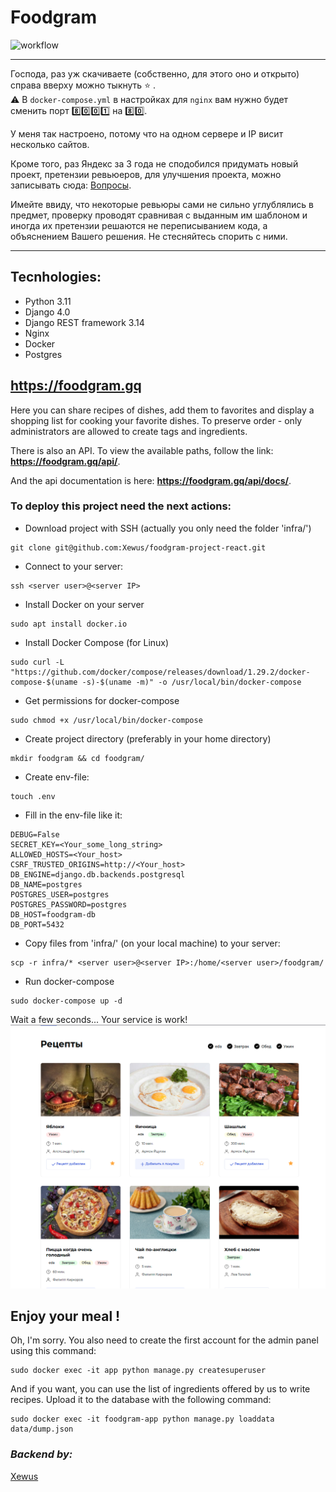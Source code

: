 # Foodgram

![workflow](https://github.com/Xewus/Foodgram/actions/workflows/main.yml/badge.svg)

***
Господа, раз уж скачиваете (собственно, для этого оно и открыто) справа вверху можно тыкнуть :star: .  
:warning: В `docker-compose.yml` в настройках для `nginx` вам нужно будет сменить порт :eight::zero::zero::one: на :eight::zero:.

У меня так настроено, потому что на одном сервере и IP висит несколько сайтов.

Кроме того, раз Яндекс за 3 года не сподобился придумать новый проект, претензии ревьюеров, для улучшения проекта, можно записывать сюда: [Вопросы](https://github.com/Xewus/foodgram-project-react/issues).

Имейте ввиду, что некоторые ревьюры сами не сильно углублялись в предмет, проверку проводят сравнивая с выданным им шаблоном и иногда их претензии решаются не переписыванием кода, а объяснением Вашего решения. Не стесняйтесь спорить с ними. 
***

## Tecnhologies:
- Python 3.11
- Django 4.0
- Django REST framework 3.14
- Nginx
- Docker
- Postgres


## https://foodgram.gq


Here you can share recipes of dishes, add them to favorites and display a shopping list for cooking your favorite dishes.
To preserve order - only administrators are allowed to create tags and ingredients.

There is also an API. To view the available paths, follow the link: **https://foodgram.gq/api/**.

And the api documentation is here: **https://foodgram.gq/api/docs/**.

### To deploy this project need the next actions:
- Download project with SSH (actually you only need the folder 'infra/')
```
git clone git@github.com:Xewus/foodgram-project-react.git
```
- Connect to your server:
```
ssh <server user>@<server IP>
```
- Install Docker on your server
```
sudo apt install docker.io
```
- Install Docker Compose (for Linux)
```
sudo curl -L "https://github.com/docker/compose/releases/download/1.29.2/docker-compose-$(uname -s)-$(uname -m)" -o /usr/local/bin/docker-compose
```
- Get permissions for docker-compose
```
sudo chmod +x /usr/local/bin/docker-compose
```
- Create project directory (preferably in your home directory)
```
mkdir foodgram && cd foodgram/
```
- Create env-file:
```
touch .env
```
- Fill in the env-file like it:
```
DEBUG=False
SECRET_KEY=<Your_some_long_string>
ALLOWED_HOSTS=<Your_host>
CSRF_TRUSTED_ORIGINS=http://<Your_host>
DB_ENGINE=django.db.backends.postgresql
DB_NAME=postgres
POSTGRES_USER=postgres
POSTGRES_PASSWORD=postgres
DB_HOST=foodgram-db
DB_PORT=5432
```
- Copy files from 'infra/' (on your local machine) to your server:
```
scp -r infra/* <server user>@<server IP>:/home/<server user>/foodgram/
```
- Run docker-compose
```
sudo docker-compose up -d
```
Wait a few seconds...
Your service is work!
![Иллюстрация к проекту](https://github.com/Xewus/Foodgram/blob/master/screen.png)

## Enjoy your meal !

Oh, I'm sorry. You also need to create the first account for the admin panel using this command:
```
sudo docker exec -it app python manage.py createsuperuser
```

And if you want, you can use the list of ingredients offered by us to write
recipes.
Upload it to the database with the following command:
```
sudo docker exec -it foodgram-app python manage.py loaddata data/dump.json
```

### *Backend by:*
[Xewus](https://github.com/Xewus)
